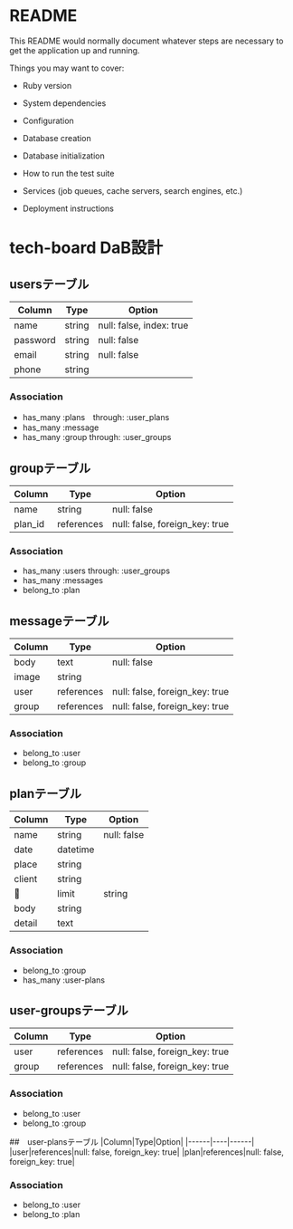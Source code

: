 # README

This README would normally document whatever steps are necessary to get the
application up and running.

Things you may want to cover:

* Ruby version

* System dependencies

* Configuration

* Database creation

* Database initialization

* How to run the test suite

* Services (job queues, cache servers, search engines, etc.)

* Deployment instructions


# tech-board DaB設計
## usersテーブル 
|Column|Type|Option|
|------|----|------|
|name|string|null: false, index: true|
|password|string|null: false|
|email|string|null: false|
|phone|string||
### Association
- has_many :plans　through: :user_plans
- has_many :message 
- has_many :group through: :user_groups

## groupテーブル
|Column|Type|Option|
|------|----|------|
|name|string|null: false|
|plan_id|references|null: false, foreign_key: true|
### Association
- has_many :users through: :user_groups
- has_many :messages
- belong_to :plan

## messageテーブル
|Column|Type|Option|
|------|----|------|
|body|text|null: false|
|image|string||
|user|references|null: false, foreign_key: true|
|group|references|null: false, foreign_key: true|
### Association
- belong_to :user
- belong_to :group

## planテーブル
|Column|Type|Option|
|------|----|------|
|name|string|null: false|
|date|datetime||
|place|string||
|client|string||
|limit|string||
|body|string||
|detail|text||
### Association
- belong_to :group
- has_many :user-plans

## user-groupsテーブル
|Column|Type|Option|
|------|----|------|
|user|references|null: false, foreign_key: true|
|group|references|null: false, foreign_key: true|
### Association
- belong_to :user
- belong_to :group

##　user-plansテーブル
|Column|Type|Option|
|------|----|------|
|user|references|null: false, foreign_key: true|
|plan|references|null: false, foreign_key: true|
### Association
- belong_to :user
- belong_to :plan